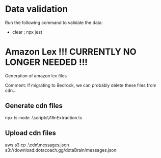 # Data validation

Run the following command to validate the data:

- clear ; npx jest

# Amazon Lex !!! CURRENTLY NO LONGER NEEDED !!!

Generation of amazon lex files

Comment: If migrating to Bedrock, we can probably delete these files from cdn...

## Generate cdn files

npx ts-node .\scripts\i18nExtraction.ts

## Upload cdn files

aws s3 cp .\cdn\messages.json s3://download.dotacoach.gg/dotaBrain/messages.json
